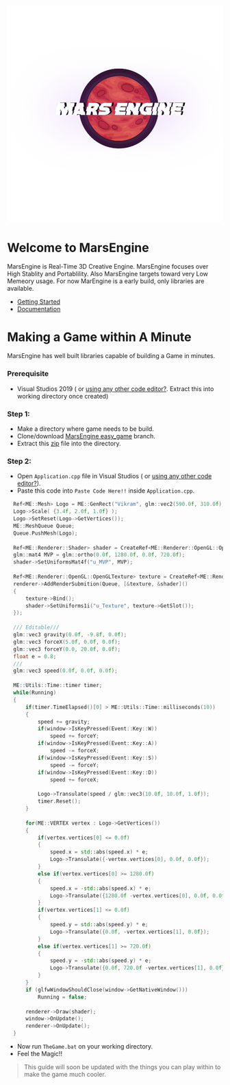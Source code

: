 <p align="center">
<img src="Branding/MarsEngine/MarsEngine.png" width="800">
</p>

# Welcome to MarsEngine

  MarsEngine is Real-Time 3D Creative Engine. MarsEngine focuses over High Stablity and Portablility. Also MarsEngine targets toward very Low Memeory usage. For now MarEngine is a early build, only libraries are available.
  
  * <a href="https://github.com/VikramSGIT/MarsEngine/wiki">Getting Started</a>
  * <a href="">Documentation</a>

# Making a Game within A Minute

  MarsEngine has well built libraries capable of building a Game in minutes.
  
  ### Prerequisite ###
  
  * Visual Studios 2019 ( or <a href="https://github.com/VikramSGIT/MarsEngine/releases/download/1.0.0/NoVisualStudios.rar">using any other code editor?</a>. Extract this into working directory once created)
  
  ### Step 1: ###
  
  * Make a directory where game needs to be build.
  * Clone/download <a href="https://github.com/VikramSGIT/MarsEngine/archive/easy_game.zip">MarsEngine easy_game</a> branch.
  * Extract this <a href="https://github.com/VikramSGIT/MarsEngine/releases/download/untagged-95ec134c402a8e683c2b/Application.rar">zip</a> file into the directory.
  
  ### Step 2: ###
  
  * Open `Application.cpp` file in Visual Studios ( or <a href="https://github.com/VikramSGIT/MarsEngine/releases/download/1.0.0/NoVisualStudios.rar">using any other code editor?</a>).
  * Paste this code into `Paste Code Here!!` inside `Application.cpp`.
  ```c++
    Ref<ME::Mesh> Logo = ME::GenRect("Vikram", glm::vec2(590.0f, 310.0f), glm::vec2(690.0f, 410.0f));
	Logo->Scale( {3.4f, 2.0f, 1.0f} );
	Logo->SetReset(Logo->GetVertices());
	ME::MeshQueue Queue;
	Queue.PushMesh(Logo);

	Ref<ME::Renderer::Shader> shader = CreateRef<ME::Renderer::OpenGL::OpenGLShader>("MarsEngine\\MarsEngine\\res\\shaders\\Basic.shader");
	glm::mat4 MVP = glm::ortho(0.0f, 1280.0f, 0.0f, 720.0f);
	shader->SetUniformsMat4f("u_MVP", MVP);

	Ref<ME::Renderer::OpenGL::OpenGLTexture> texture = CreateRef<ME::Renderer::OpenGL::OpenGLTexture>("MarsEngine\\Branding\\MarsEngine\\MarsEngine.png");
	renderer->AddRenderSubmition(Queue, [&texture, &shader]()
	{
		texture->Bind();
		shader->SetUniforms1i("u_Texture", texture->GetSlot());
	});

	/// Editable///
	glm::vec3 gravity(0.0f, -9.8f, 0.0f);
	glm::vec3 forceX(5.0f, 0.0f, 0.0f);
	glm::vec3 forceY(0.0, 20.0f, 0.0f);
	float e = 0.8;
	///
	glm::vec3 speed(0.0f, 0.0f, 0.0f);

	ME::Utils::Time::timer timer;
	while(Running)
	{
		if(timer.TimeElapsed()[0] > ME::Utils::Time::milliseconds(10))
		{
			speed += gravity;
			if(window->IsKeyPressed(Event::Key::W))
				speed += forceY;
			if(window->IsKeyPressed(Event::Key::A))
				speed -= forceX;
			if(window->IsKeyPressed(Event::Key::S))
				speed -= forceY;
			if(window->IsKeyPressed(Event::Key::D))
				speed += forceX;
			
			Logo->Transulate(speed / glm::vec3(10.0f, 10.0f, 1.0f));
			timer.Reset();
		}

		for(ME::VERTEX vertex : Logo->GetVertices())
		{
			if(vertex.vertices[0] <= 0.0f)
			{
				speed.x = std::abs(speed.x) * e;
				Logo->Transulate({-vertex.vertices[0], 0.0f, 0.0f});
			}
			else if(vertex.vertices[0] >= 1280.0f)
			{
				speed.x = -std::abs(speed.x) * e;
				Logo->Transulate({1280.0f -vertex.vertices[0], 0.0f, 0.0f});
			}
			if(vertex.vertices[1] <= 0.0f)
			{
				speed.y = std::abs(speed.y) * e;
				Logo->Transulate({0.0f, -vertex.vertices[1], 0.0f});
			}
			else if(vertex.vertices[1] >= 720.0f)
			{
				speed.y = -std::abs(speed.y) * e;
				Logo->Transulate({0.0f, 720.0f -vertex.vertices[1], 0.0f});
			}
		}
		if (glfwWindowShouldClose(window->GetNativeWindow()))
			Running = false;

		renderer->Draw(shader);
		window->OnUpdate();
		renderer->OnUpdate();
	}
  ```
  * Now run `TheGame.bat` on your working directory.
  * Feel the Magic!!

> This guide will soon be updated with the things you can play within to make the game much cooler.
